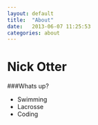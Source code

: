 ```yaml
---
layout: default
title:  "About"
date:   2013-06-07 11:25:53
categories: about
---
```


Nick Otter
===========

###Whats up?

- Swimming
- Lacrosse
- Coding